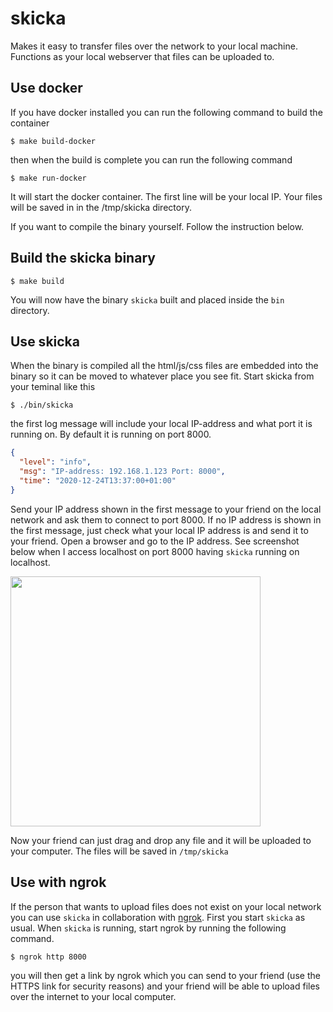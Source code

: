 # skicka
Makes it easy to transfer files over the network to your local machine. Functions
as your local webserver that files can be uploaded to.


## Use docker

If you have docker installed you can run the following command to build the container

```text
$ make build-docker
```

then when the build is complete you can run the following command

```text
$ make run-docker
```

It will start the docker container. The first line will be your local IP. Your files will be saved in in the /tmp/skicka directory.

If you want to compile the binary yourself. Follow the instruction below.

## Build the skicka binary

```text
$ make build
```

You will now have the binary `skicka` built and placed inside the `bin` directory.

## Use skicka

When the binary is compiled all the html/js/css files are embedded into the binary so it can be moved to whatever place you see fit. Start skicka from your teminal like this

```text
$ ./bin/skicka
```

the first log message will include your local IP-address and what port it is running on. By default it is running on port 8000.

```json
{
  "level": "info",
  "msg": "IP-address: 192.168.1.123 Port: 8000",
  "time": "2020-12-24T13:37:00+01:00"
}
```

Send your IP address shown in the first message to your friend on the local network and ask them to connect to port 8000. If no IP address is shown in the first message, just check what your local IP address is and send it to your friend. Open a browser and go to the IP address. See screenshot below when I access localhost on port 8000 having `skicka` running on localhost.

<img src="https://user-images.githubusercontent.com/10521486/102618013-567eef00-413a-11eb-8769-4766a68cf502.png"  width="400" height="400" />



Now your friend can just drag and drop any file and it will be uploaded to your computer. The files will be saved in `/tmp/skicka`


## Use with ngrok

If the person that wants to upload files does not exist on your local network you can use `skicka` in collaboration with [ngrok](https://ngrok.com/). First you start `skicka` as usual. When `skicka` is running, start ngrok by running the following command.

```text
$ ngrok http 8000
```

you will then get a link by ngrok which you can send to your friend (use the HTTPS link for security reasons) and your friend will be able to upload files over the internet to your local computer.
